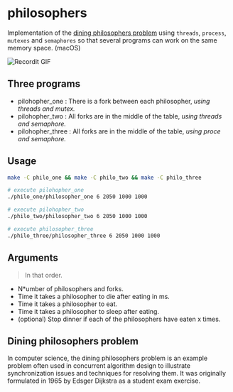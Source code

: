 # philosophers

Implementation of the [dining philosophers problem](https://en.wikipedia.org/wiki/Dining_philosophers_problem) using `threads`, `process`, `mutexes` and `semaphores` so that several programs can work on the same memory space. (macOS)

![Recordit GIF](https://i.ibb.co/zG6cfZz/philo.gif)

## Three programs

- pilohopher_one : There is a fork between each philosopher, *using threads and mutex.*
- pilohopher_two : All forks are in the middle of the table, *using threads and semaphore.*
- pilohopher_three : All forks are in the middle of the table, *using proce and semaphore.*

## Usage

```bash
make -C philo_one && make -C philo_two && make -C philo_three

# execute pilohopher_one
./philo_one/philosopher_one 6 2050 1000 1000

# execute pilohopher_two
./philo_two/philosopher_two 6 2050 1000 1000

# execute philosopher_three
./philo_three/philosopher_three 6 2050 1000 1000
```

## Arguments

> In that order.

- N*umber of philosophers and forks.
- Time it takes a philosopher to die after eating in ms.
- Time it takes a philosopher to eat.
- Time it takes a philosopher to sleep after eating.
- (optional) Stop dinner if each of the philosophers have eaten x times.

## Dining philosophers problem

In computer science, the dining philosophers problem is an example problem often used in concurrent algorithm design to illustrate synchronization issues and techniques for resolving them. It was originally formulated in 1965 by Edsger Dijkstra as a student exam exercise.